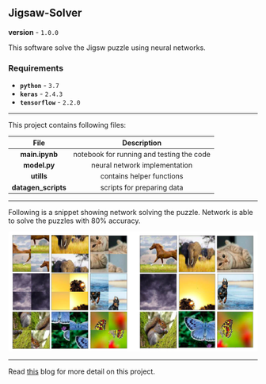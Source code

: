 ## Jigsaw-Solver
**version** - `1.0.0`

This software solve the Jigsw puzzle using neural networks.

### Requirements

- **`python`** - `3.7`
- **`keras`** -  `2.4.3`
- **`tensorflow`** -  `2.2.0`

---

This project contains following files:


| File      | Description |
| :-----------: | :-----------: |
| **main.ipynb** | notebook for running and testing the code |
| **model.py**   | neural network implementation |
| **utills**      | contains helper functions |
| **datagen_scripts** | scripts for preparing data |

---

Following is a snippet showing network solving the puzzle.
Network is able to solve the puzzles with 80% accuracy.

<img src=result/result.png width="800">

---

Read [this](https://medium.com/@shivajbd/solving-jigsaw-using-neural-nets-cc543a5f025c) blog for more detail on this project.

